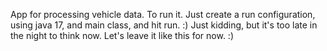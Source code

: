 App for processing vehicle data. To run it. Just create a run configuration, using java 17, and main class, and hit
run. :) Just kidding, but it's too late in the night to think now. Let's leave it like this for now. :)
